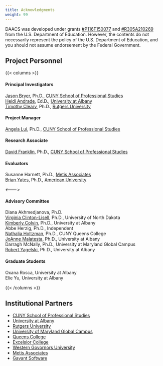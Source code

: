 ```yaml
---
title: Acknowledgments
weight: 99
---
```


DAACS was developed under grants [#P116F150077](https://www2.ed.gov/programs/fitw/awards.html) and [#R305A210269](https://ies.ed.gov/funding/grantsearch/details.asp?ID=4549) from the U.S. Department of Education. However, the contents do not necessarily represent the policy of the U.S. Department of Education, and you should not assume endorsement by the Federal Government.

## Project Personnel

<div style="padding-left:0px;">

{{< columns >}} <!-- begin columns block -->


#### Principal Investigators

[Jason Bryer](https://bryer.org), Ph.D., [CUNY School of Professional Studies](https://sps.cuny.edu)  
[Heidi Andrade](https://www.albany.edu/education/faculty/heidi-l-andrade), Ed.D., [University at Albany](https://albany.edu)  
[Timothy Cleary](https://gsapp.rutgers.edu/faculty/timothy-cleary), Ph.D., [Rutgers University](https://www.rutgers.edu)

#### Project Manager

[Angela Lui](mailto:angela.lui@cuny.edu), Ph.D., [CUNY School of Professional Studies](https://sps.cuny.edu)

#### Research Associate

[David Franklin](mailto:david.franklin@cuny.edu), Ph.D., [CUNY School of Professional Studies](https://sps.cuny.edu)

#### Evaluators

Susanne Harnett, Ph.D., [Metis Associates](https://www.metisassociates.com)  
[Brian Yates](https://www.american.edu/cas/faculty/byates.cfm), Ph.D., [American University](https://www.american.edu)

<---> <!-- magic separator, between columns -->

#### Advisory Committee

Diana Akhmedjanova, Ph.D.  
[Virginia Clinton-Lisell](https://und.edu/directory/virginia.clinton), Ph.D., University of North Dakota  
[Kimberly Colvin](https://www.albany.edu/education/faculty/kimberly-colvin), Ph.D., University at Albany  
Abbe Herzig, Ph.D., Independent  
[Nathalia Holtzman](https://qcbiology.commons.gc.cuny.edu/faculty/nathalia-glickman-holtzman/), Ph.D., CUNY Queens College  
[JoAnne Malatesta](https://www.albany.edu/provost/deans/faculty/joanne-malatesta), Ph.D., University at Albany  
Darragh McNally, Ph.D., University at Maryland Global Campus  
[Robert Yagelski](https://www.albany.edu/education/faculty/robert-yagelski), Ph.D., University at Albany  

#### Graduate Students

Oxana Rosca, University at Albany  
Elie Yu, University at Albany  

{{< /columns >}}

</div>

## Institutional Partners

<div style="padding-left:0px;">

* [CUNY School of Professional Studies](https://sps.cuny.edu)
* [University at Albany](https://albany.edu)
* [Rutgers University](https://rutgers.edu)
* [University of Maryland Global Campus](https://www.umgc.edu)
* [Queens College](https://www.qc.cuny.edu)
* [Excelsior College](https://excelsior.edu)
* [Western Govornors University](https://www.wgu.edu)
* [Metis Associates](https://www.metisassociates.com)
* [Gavant Software](https://www.gavant.com)

</div>	
